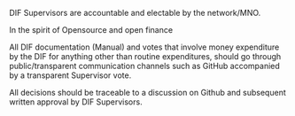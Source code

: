 DIF Supervisors are accountable and electable by the network/MNO.

In the spirit of Opensource and open finance

All DIF documentation (Manual) and votes that involve money expenditure by the DIF for anything other than routine
expenditures, should go through public/transparent communication channels such as GitHub accompanied by 
a transparent Supervisor vote. 

All decisions should be traceable to a discussion on Github and subsequent written approval by DIF Supervisors.
